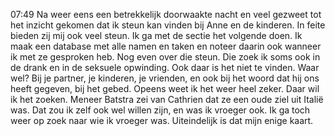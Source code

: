 07:49	Na weer eens een betrekkelijk doorwaakte nacht en veel gezweet tot het inzicht gekomen dat ik steun kan vinden bij Anne en de kinderen. In feite bieden zij mij ook veel steun. Ik ga met de sectie het volgende doen. Ik maak een database met alle namen en taken en noteer daarin ook wanneer ik met ze gesproken heb. Nog even over die steun. Die zoek ik soms ook in de drank en in de seksuele opwinding. Ook daar is het niet te vinden. Waar wel? Bij je partner, je kinderen, je vrienden, en ook bij het woord dat hij ons heeft gegeven, bij het gebed. Opeens weet ik het weer heel zeker. Daar wil ik het zoeken. Meneer Batstra zei van Cathrien dat ze een oude ziel uit Italië was. Dat zou ik zelf ook wel willen zijn, en was ik  vroeger ook. Ik ga toch weer op zoek naar wie ik vroeger was. Uiteindelijk is dat mijn enige kaart. 